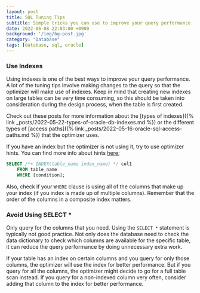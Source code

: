 ```yaml
---
layout: post
title: SQL Tuning Tips
subtitle: Simple tricks you can use to improve your query performance
date: 2022-06-08 22:03:00 +0900
background: '/img/bg-post.jpg'
category: "Database"
tags: [database, sql, oracle]
---
```


### Use Indexes
Using indexes is one of the best ways to improve your query performance. A lot of the tuning tips involve making changes to the query so that the optimizer will make use of indexes. Keep in mind that creating new indexes on large tables can be very time consuming, so this should be taken into consideration during the design process, when the table is first created.

Check out these posts for more information about the [types of indexes]({% link _posts/2022-05-22-types-of-oracle-db-indexes.md %}) or the different types of [access paths]({% link _posts/2022-05-16-oracle-sql-access-paths.md %}) that the optimizer uses.

If you have an index but the optimizer is not using it, try to use optimizer hints. You can find more info about hints [here](https://docs.oracle.com/cd/B19306_01/server.102/b14211/hintsref.htm#i17496);

```sql
SELECT /*+ INDEX(table_name index_name) */ col1 
    FROM table_name
    WHERE [condition];
```

Also, check if your `WHERE` clause is using all of the columns that make up your index (if you index is made up of multiple columns). Remember that the order of the columns in a composite index matters.

### Avoid Using SELECT *
Only query for the columns that you need. Using the `SELECT *` statement is typically not good practice. Not only does the database need to check the data dictionary to check which columns are available for the specific table, it can reduce the query performance by doing unnecessary extra work. 

If your table has an index on certain columns and you query for only those columns, the optimizer will use the index for better performance. But if you query for all the columns, the optimizer might decide to go for a full table scan instead. If you query for a non-indexed column very often, consider adding that column to the index for better performance.

